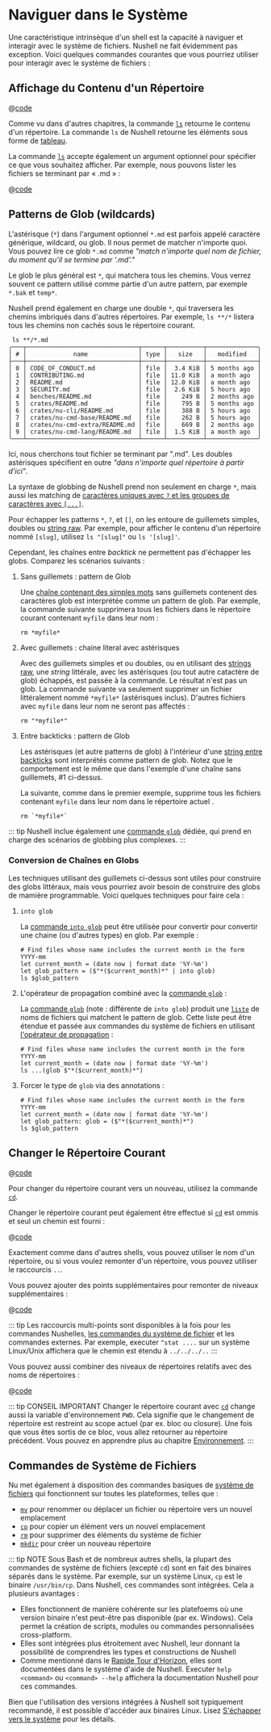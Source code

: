 # Naviguer dans le Système

Une caractéristique intrinsèque d'un shell est la capacité à naviguer et interagir avec le système de fichiers. Nushell ne fait évidemment pas exception. Voici quelques commandes courantes que vous pourriez utiliser pour interagir avec le système de fichiers :

## Affichage du Contenu d'un Répertoire

@[code](@snippets/moving_around/ls_example.sh)

Comme vu dans d'autres chapitres, la commande [`ls`](/commands/docs/ls.md) retourne le contenu d'un répertoire. La commande `ls` de Nushell retourne les éléments sous forme de [tableau](/book/types_of_data.html#tables).

La commande [`ls`](/commands/docs/ls.md) accepte également un argument optionnel pour spécifier ce que vous souhaitez afficher. Par exemple, nous pouvons lister les fichiers se terminant par « .md » :

@[code](@snippets/moving_around/ls_shallow_glob_example.sh)

## Patterns de Glob (wildcards)

L'astérisque (`*`) dans l'argument optionnel `*.md` est parfois appelé caractère générique, wildcard, ou glob. Il nous permet de matcher n'importe quoi. Vous pouvez lire ce glob `*.md` comme _"match n'importe quel nom de fichier, du moment qu'il se termine par '.md'."_

Le glob le plus général est `*`, qui matchera tous les chemins. Vous verrez souvent ce pattern utilisé comme partie d'un autre pattern, par exemple `*.bak` et `temp*`.

Nushell prend également en charge une double `*`, qui traversera les chemins imbriqués dans d'autres répertoires. Par exemple, `ls **/*` listera tous les chemins non cachés sous le répertoire courant.

```nu
 ls **/*.md
╭───┬───────────────────────────────┬──────┬──────────┬──────────────╮
│ # │             name              │ type │   size   │   modified   │
├───┼───────────────────────────────┼──────┼──────────┼──────────────┤
│ 0 │ CODE_OF_CONDUCT.md            │ file │  3.4 KiB │ 5 months ago │
│ 1 │ CONTRIBUTING.md               │ file │ 11.0 KiB │ a month ago  │
│ 2 │ README.md                     │ file │ 12.0 KiB │ a month ago  │
│ 3 │ SECURITY.md                   │ file │  2.6 KiB │ 5 hours ago  │
│ 4 │ benches/README.md             │ file │    249 B │ 2 months ago │
│ 5 │ crates/README.md              │ file │    795 B │ 5 months ago │
│ 6 │ crates/nu-cli/README.md       │ file │    388 B │ 5 hours ago  │
│ 7 │ crates/nu-cmd-base/README.md  │ file │    262 B │ 5 hours ago  │
│ 8 │ crates/nu-cmd-extra/README.md │ file │    669 B │ 2 months ago │
│ 9 │ crates/nu-cmd-lang/README.md  │ file │  1.5 KiB │ a month ago  │
╰───┴───────────────────────────────┴──────┴──────────┴──────────────╯
```

Ici, nous cherchons tout fichier se terminant par ".md". Les doubles astérisques spécifient en outre _"dans n'importe quel répertoire à partir d'ici"_.

La syntaxe de globbing de Nushell prend non seulement en charge `*`, mais aussi les matching de [caractères uniques avec `?` et les groupes de caractères avec `[...]`](https://docs.rs/nu-glob/latest/nu_glob/struct.Pattern.html).

Pour échapper les patterns `*`, `?`, et `[]`, on les entoure de guillemets simples, doubles ou [string raw](working_with_strings.md#raw-strings). Par exemple, pour afficher le contenu d'un répertoire nommé `[slug]`, utilisez `ls "[slug]"` ou `ls '[slug]'`.

Cependant, les chaînes entre _backtick_ ne permettent pas d'échapper les globs. Comparez les scénarios suivants :

1. Sans guillemets : pattern de Glob

   Une [chaîne contenant des simples mots](/book/working_with_strings.html#bare-word-strings) sans guillemets contenent des caractères glob est interprétée comme un pattern de glob. Par exemple, la commande suivante supprimera tous les fichiers dans le répertoire courant contenant `myfile` dans leur nom :

   ```nu
   rm *myfile*
   ```

2. Avec guillemets : chaine literal avec astérisques

   Avec des guillemets simples et ou doubles, ou en utilisant des [strings raw](/book/working_with_strings.html#raw-strings), une _string_ littérale, avec les astérisques (ou tout autre catactère de glob) échappés, est passée à la commande. Le résultat n'est pas un glob. La commande suivante va seulement supprimer un fichier littéralement nommé `*myfile*` (astérisques inclus). D'autres fichiers avec `myfile` dans leur nom ne seront pas affectés :

   ```nu
   rm "*myfile*"
   ```

3. Entre backticks : pattern de Glob

   Les astérisques (et autre patterns de glob) à l'intérieur d'une [string entre backticks](/book/working_with_strings.html#backtick-quoted-strings) sont interprétés comme pattern de glob. Notez que le comportement est le même que dans l'exemple d'une chaîne sans guillemets, #1 ci-dessus.

   La suivante, comme dans le premier exemple, supprime tous les fichiers contenant `myfile` dans leur nom dans le répertoire actuel .

   ```nu
   rm `*myfile*`
   ```

::: tip
Nushell inclue également une [commande `glob`](https://www.nushell.sh/commands/docs/glob.html) dédiée, qui prend en charge des scénarios de globbing plus complexes.
:::

### Conversion de Chaînes en Globs

Les techniques utilisant des guillemets ci-dessus sont utiles pour construire des globs littéraux, mais vous pourriez avoir besoin de construire des globs de mamière programmable.
Voici quelques techniques pour faire cela :

1. `into glob`

   La [commande `into glob`](/commands/docs/into_glob.html) peut être utilisée pour convertir pour convertir une chaine (ou d'autres types) en glob. Par exemple :

   ```nu
   # Find files whose name includes the current month in the form YYYY-mm
   let current_month = (date now | format date '%Y-%m')
   let glob_pattern = ($"*($current_month)*" | into glob)
   ls $glob_pattern
   ```

2. L'opérateur de propagation combiné avec la [commande `glob`](/commands/docs/glob.html) :

   La [commande `glob`](/commands/docs/glob.html) (note : différente de `into glob`) produit une [`liste`](/book/types_of_data.html#lists) de noms de fichiers qui matchent le pattern de glob. Cette liste peut être étendue et passée aux commandes du système de fichiers en utilisant [l'opérateur de propagation](/book/operators.html#spread-operator) :

   ```nu
   # Find files whose name includes the current month in the form YYYY-mm
   let current_month = (date now | format date '%Y-%m')
   ls ...(glob $"*($current_month)*")
   ```

3. Forcer le type de `glob` via des annotations :

   ```nu
   # Find files whose name includes the current month in the form YYYY-mm
   let current_month = (date now | format date '%Y-%m')
   let glob_pattern: glob = ($"*($current_month)*")
   ls $glob_pattern
   ```

## Changer le Répertoire Courant

@[code](@snippets/book/moving_around/cd_example.nu)

Pour changer du répertoire courant vers un nouveau, utilisez la commande [`cd`](/commands/docs/cd.md).

Changer le répertoire courant peut également être effectué si [`cd`](/commands/docs/cd.md) est ommis et seul un chemin est fourni :

@[code](@snippets/book/moving_around/cd_without_command_example.nu)

Exactement comme dans d'autres shells, vous pouvez utiliser le nom d'un répertoire, ou si vous voulez remonter d'un répertoire, vous pouvez utiliser le raccourcis `..`.

Vous pouvez ajouter des points supplémentaires pour remonter de niveaux supplémentaires :

@[code](@snippets/book/moving_around/multiple_cd_levels.nu)

::: tip
Les raccourcis multi-points sont disponibles à la fois pour les commandes Nushelles, [les commandes du système de fichier](//commands/categories/filesystem.html) et les commandes externes. Par exemple, executer `^stat ....` sur un système Linux/Unix affichera que le chemin est étendu à `../../../..`
:::

Vous pouvez aussi combiner des niveaux de répertoires relatifs avec des noms de répertoires :

@[code](@snippets/book/moving_around/relative_cd_levels.nu)

::: tip CONSEIL IMPORTANT
Changer le répertoire courant avec [`cd`](/commands/docs/cd.md) change aussi la variable d'environnement `PWD`. Cela signifie que le changement de répertoire est restreint au scope actuel (par ex. bloc ou closure). Une fois que vous êtes sortis de ce bloc, vous allez retourner au répertoire précédent. Vous pouvez en apprendre plus au chapitre [Environnement](/book/environment.md).
:::

## Commandes de Système de Fichiers

Nu met également à disposition des commandes basiques de [système de fichiers](/commands/categories/filesystem.html) qui fonctionnent sur toutes les plateformes, telles que :

- [`mv`](/commands/docs/mv.md) pour renommer ou déplacer un fichier ou répertoire vers un nouvel emplacement
- [`cp`](/commands/docs/cp.md) pour copier un élément vers un nouvel emplacement
- [`rm`](/commands/docs/rm.md) pour supprimer des éléments du système de fichier
- [`mkdir`](/commands/docs/mkdir.md) pour créer un nouveau répertoire

::: tip NOTE
Sous Bash et de nombreux autres shells, la plupart des commandes de système de fichiers (excepté `cd`) sont en fait des binaires séparés dans le système. Par exemple, sur un système Linux, `cp` est le binaire `/usr/bin/cp`. Dans Nushell, ces commandes sont intégrées. Cela a plusieurs avantages :

- Elles fonctionnent de manière cohérente sur les platefoems où une version binaire n'est peut-être pas disponible (par ex. Windows). Cela permet la création de scripts, modules ou commandes personnalisées cross-platform.
- Elles sont intégrées plus étroitement avec Nushell, leur donnant la possibilité de comprendres les types et constructions de Nushell
- Comme mentionné dans le [Rapide Tour d'Horizon](quick_tour.html), elles sont documentées dans le système d'aide de Nushell. Executer `help <command>` ou `<command> --help` affichera la documentation Nushell pour ces commandes.

Bien que l'utilisation des versions intégrées à Nushell soit typiquement recommandé, il est possible d'accéder aux binaires Linux. Lisez [S'échapper vers le système](/book/escaping.html#escaping-to-the-system) pour les détails.
